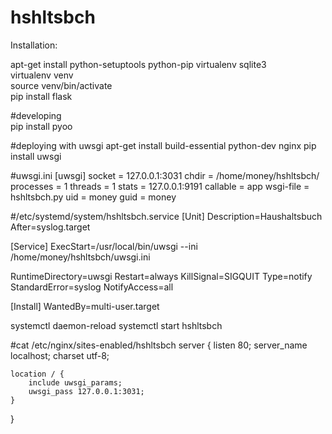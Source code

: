 # hshltsbch
Installation: <br>

apt-get install python-setuptools python-pip virtualenv sqlite3<br>
virtualenv venv<br>
source venv/bin/activate<br>
pip install flask<br>

#developing <br>
pip install pyoo <br>

#deploying with uwsgi
apt-get install build-essential python-dev nginx
pip install uwsgi

#uwsgi.ini
[uwsgi]
socket = 127.0.0.1:3031
chdir = /home/money/hshltsbch/
processes = 1
threads = 1
stats = 127.0.0.1:9191
callable = app
wsgi-file = hshltsbch.py
uid = money
guid = money


#/etc/systemd/system/hshltsbch.service 
[Unit]
Description=Haushaltsbuch 
After=syslog.target

[Service]
ExecStart=/usr/local/bin/uwsgi --ini /home/money/hshltsbch/uwsgi.ini

RuntimeDirectory=uwsgi
Restart=always
KillSignal=SIGQUIT
Type=notify
StandardError=syslog
NotifyAccess=all

[Install]
WantedBy=multi-user.target


systemctl daemon-reload
systemctl start hshltsbch

#cat /etc/nginx/sites-enabled/hshltsbch 
server 
{
    listen          80;
    server_name     localhost;
    charset         utf-8;

    location / {
        include uwsgi_params;
        uwsgi_pass 127.0.0.1:3031;
    }
}

